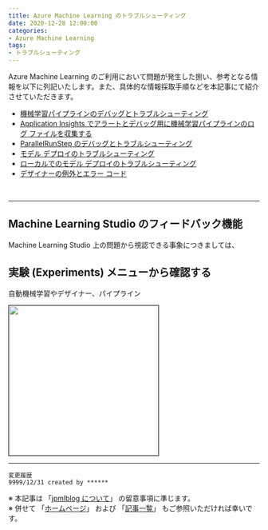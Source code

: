 ```yaml
---
title: Azure Machine Learning のトラブルシューティング
date: 2020-12-28 12:00:00
categories:
- Azure Machine Learning
tags:
- トラブルシューティング
---
```

Azure Machine Learning のご利用において問題が発生した捌い、参考となる情報を以下に列記いたします。また、具体的な情報採取手順などを本記事にて紹介させていただきます。  

- [機械学習パイプラインのデバッグとトラブルシューティング](https://docs.microsoft.com/ja-jp/azure/machine-learning/how-to-debug-pipelines)  
- [Application Insights でアラートとデバッグ用に機械学習パイプラインのログ ファイルを収集する](https://docs.microsoft.com/ja-jp/azure/machine-learning/how-to-log-pipelines-application-insights)  
- [ParallelRunStep のデバッグとトラブルシューティング](https://docs.microsoft.com/ja-jp/azure/machine-learning/how-to-debug-parallel-run-step)  
- [モデル デプロイのトラブルシューティング](https://docs.microsoft.com/ja-jp/azure/machine-learning/how-to-troubleshoot-deployment?tabs=azcli)  
- [ローカルでのモデル デプロイのトラブルシューティング](https://docs.microsoft.com/ja-jp/azure/machine-learning/how-to-troubleshoot-deployment-local)  
- [デザイナーの例外とエラー コード](https://docs.microsoft.com/ja-jp/azure/machine-learning/algorithm-module-reference/designer-error-codes)

<!-- more -->
<br>

***
## Machine Learning Studio のフィードバック機能
Machine Learning Studio 上の問題から視認できる事象につきましては、

## 実験 (Experiments) メニューから確認する
自動機械学習やデザイナー、パイプライン

<img src="https://jpmlblog.github.io/images/template.png" width=300px align="left" border="1"><br clear="left">

***
`変更履歴`  
`9999/12/31 created by ******`

※ 本記事は 「[jpmlblog について](https://jpmlblog.github.io/blog/2020/01/01/about-jpmlblog/)」 の留意事項に準じます。  
※ 併せて 「[ホームページ](https://jpmlblog.github.io/blog/)」 および 「[記事一覧](https://jpmlblog.github.io/blog/archives/)」 もご参照いただければ幸いです。  
